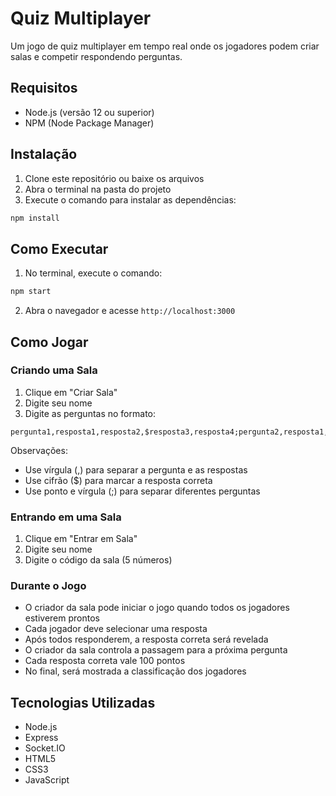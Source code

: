 # Quiz Multiplayer

Um jogo de quiz multiplayer em tempo real onde os jogadores podem criar salas e competir respondendo perguntas.

## Requisitos

- Node.js (versão 12 ou superior)
- NPM (Node Package Manager)

## Instalação

1. Clone este repositório ou baixe os arquivos
2. Abra o terminal na pasta do projeto
3. Execute o comando para instalar as dependências:
```bash
npm install
```

## Como Executar

1. No terminal, execute o comando:
```bash
npm start
```
2. Abra o navegador e acesse `http://localhost:3000`

## Como Jogar

### Criando uma Sala
1. Clique em "Criar Sala"
2. Digite seu nome
3. Digite as perguntas no formato:
```
pergunta1,resposta1,resposta2,$resposta3,resposta4;pergunta2,resposta1,$resposta2,resposta3,resposta4
```
Observações:
- Use vírgula (,) para separar a pergunta e as respostas
- Use cifrão ($) para marcar a resposta correta
- Use ponto e vírgula (;) para separar diferentes perguntas

### Entrando em uma Sala
1. Clique em "Entrar em Sala"
2. Digite seu nome
3. Digite o código da sala (5 números)

### Durante o Jogo
- O criador da sala pode iniciar o jogo quando todos os jogadores estiverem prontos
- Cada jogador deve selecionar uma resposta
- Após todos responderem, a resposta correta será revelada
- O criador da sala controla a passagem para a próxima pergunta
- Cada resposta correta vale 100 pontos
- No final, será mostrada a classificação dos jogadores

## Tecnologias Utilizadas

- Node.js
- Express
- Socket.IO
- HTML5
- CSS3
- JavaScript
